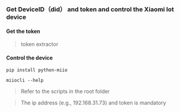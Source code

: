 ### Get DeviceID（did） and token and control the Xiaomi  Iot device

#### Get the token
> token extractor


#### Control the device
```
pip install python-miio

miiocli --help

```

> Refer to the scripts in the root folder


> The ip address (e.g., 192.168.31.73) and token is mandatory
